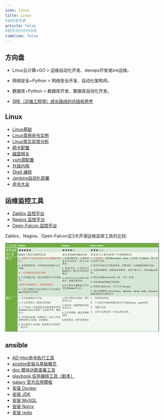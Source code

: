 ```yaml
---
icon: linux
title: Linux
#是否是文章
article: false
#是否显示在时间线
timeline: false
---
```


## 方向盘

- Linux云计算+GO > 运维自动化开发、devops开发或sre运维。
- 网络安全+Python > 网络安全开发、自动化架构师。
- 数据库+Python > 数据库开发、数据库自动化开发。

- [SRE（运维工程师）成长路线的总结和思考](https://zhuanlan.zhihu.com/p/536895461?utm_id=0)

<!-- more -->

## Linux

- [Linux基础](./basis/basis.md)
- [Linux常用命令实例](./command-examples.md)
- [Linux常见异常分析](./exception-analysis.md)
- [网卡配置](./network-setting.md)
- [磁盘相关](./disk.md)
- [yum源配置](./yum-repo.md)
- [升级内核](./update-kernel.md)
- [Shell 编程](./shell.md)
- [Jenkins自动化部署](./jenkins.md)
- [命令大全](./basis/command.md)

## 运维监控工具

- [Zabbix 监控平台](./monitoringtools/zabbix.md)
- [Nagios 监控平台](./monitoringtools/nagios.md)
- [Open-Falcon 监控平台](./monitoringtools/open-falcon.md)

Zabbix、Nagios、Open-Falcon这3大开源运维监控工具的比较:

![](./linux.assets/true-image-20221005131625384.png)

## ansible

- [AD-Hoc命令执行工具](./ansible/ansible.md)
- [ansible安装与基础概念](./ansible/ansible-basis.md)
- [doc 模块功能查看工具](./ansible/ansible-doc.md)
- [playbook 任务编排工具（剧本）](./ansible/ansible-playbook.md)
- [galaxy 官方应用模板](./ansible/ansible-galaxy.md)
- [安装 Docker](./ansible/ansible-docker.md)
- [安装 JDK](./ansible/ansible-jdk.md)
- [安装 MySQL](./ansible/ansible-mysql.md)
- [安装 Nginx](./ansible/ansible-nginx.md)
- [安装 redis](./ansible/ansible-redis.md)
